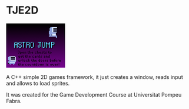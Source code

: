 # TJE2D
![](./data/menus/intro.png)

A C++ simple 2D games framework, it just creates a window, reads input and allows to load sprites.

It was created for the Game Development Course at Universitat Pompeu Fabra.
